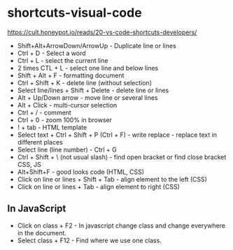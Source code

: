 # shortcuts-visual-code

https://cult.honeypot.io/reads/20-vs-code-shortcuts-developers/ 

* Shift+Alt+ArrowDown/ArrowUp - Duplicate line or lines
* Ctrl + D - Select a word
* Ctrl + L - select the current line
* 2 times CTL + L - select one line and below lines
* Shift + Alt + F - formatting document
* Ctrl + Shift + K - delete line (without selection)
* Select line/lines + Shift + Delete - delete line or lines
* Alt + Up/Down arrow - move line or several lines
* Alt + Click - multi-cursor selection
* Ctrl + / - comment
* Ctrl + 0 - zoom 100% in browser
* ! + tab - HTML template
* Select text + Ctrl + Shift + P (Ctrl + F) - write replace - replace text in different places
* Select line (line number) - Ctrl + G
* Ctrl + Shift + \ (not usual slash) - find open bracket or find close bracket CSS, JS
* Alt+Shift+F - good looks code (HTML, CSS)
* Click on line or lines + Shift + Tab - align element to the left (CSS)
* Click on line or lines + Tab - align element to right (CSS)

## In JavaScript
* Click on class + F2 - In javascript change class and change everywhere in the document.
* Select class + F12 - Find where we use one class.
